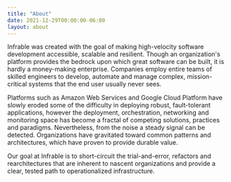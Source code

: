 ```yaml
---
title: "About"
date: 2021-12-29T00:00:00-06:00
layout: about
---
```


Infrable was created with the goal of making high-velocity software development accessible, scalable and resilient. Though an organization's platform provides the bedrock upon which great software can be built, it is hardly a money-making enterprise. Companies employ entire teams of skilled engineers to develop, automate and manage complex, mission-critical systems that the end user usually never sees.

Platforms such as Amazon Web Services and Google Cloud Platform have slowly eroded some of the difficulty in deploying robust, fault-tolerant applications, however the deployment, orchestration, networking and monitoring space has become a fractal of competing solutions, practices and paradigms. Nevertheless, from the noise a steady signal can be detected. Organizations have gravitated toward common patterns and architectures, which have proven to provide durable value.

Our goal at Infrable is to short-circuit the trial-and-error, refactors and rearchitectures that are inherent to nascent organizations and provide a clear, tested path to operationalized infrastructure.
